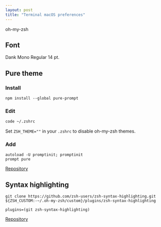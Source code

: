 ```yaml
---
layout: post
title: "Terminal macOS preferences"
---
```


oh-my-zsh

## Font

Dank Mono Regular 14 pt.

## Pure theme

### Install

```
npm install --global pure-prompt
```

### Edit 

```bash
code ~/.zshrc
```

Set `ZSH_THEME=""` in your `.zshrc` to disable oh-my-zsh themes.

### Add 

```
autoload -U promptinit; promptinit
prompt pure
```

[Repository](https://github.com/sindresorhus/pure)

## Syntax highlighting

```
git clone https://github.com/zsh-users/zsh-syntax-highlighting.git ${ZSH_CUSTOM:-~/.oh-my-zsh/custom}/plugins/zsh-syntax-highlighting
```

```
plugins=(git zsh-syntax-highlighting)
```

[Repository](https://github.com/zsh-users/zsh-syntax-highlighting)